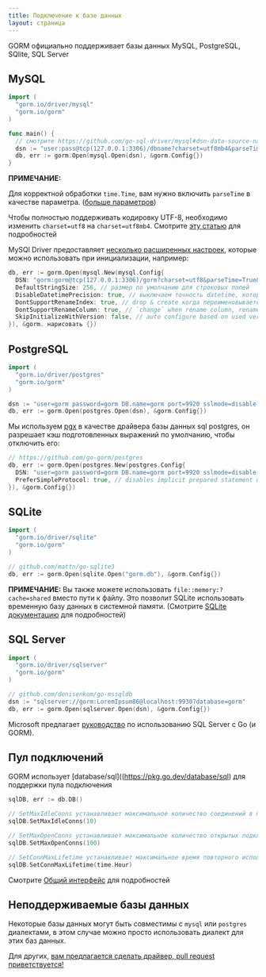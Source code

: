 ```yaml
---
title: Подключение к базе данных
layout: страница
---
```


GORM официально поддерживает базы данных MySQL, PostgreSQL, SQlite, SQL Server

## MySQL

```go
import (
  "gorm.io/driver/mysql"
  "gorm.io/gorm"
)

func main() {
  // смотрите https://github.com/go-sql-driver/mysql#dsn-data-source-name для подробностей
  dsn := "user:pass@tcp(127.0.0.1:3306)/dbname?charset=utf8mb4&parseTime=True&loc=Local"
  db, err := gorm.Open(mysql.Open(dsn), &gorm.Config{})
}
```

**ПРИМЕЧАНИЕ:**

Для корректной обработки `time.Time`, вам нужно включить `parseTime` в качестве параметра. ([больше параметров](https://github.com/go-sql-driver/mysql#parameters))

Чтобы полностью поддерживать кодировку UTF-8, необходимо изменить `charset=utf8` на `charset=utf8mb4`. Смотрите [эту статью](https://mathiasbynens.be/notes/mysql-utf8mb4) для подробностей

MySQl Driver предоставляет [несколько расширенных настроек](https://github.com/go-gorm/mysql), которые можно использовать при инициализации, например:

```go
db, err := gorm.Open(mysql.New(mysql.Config{
  DSN: "gorm:gorm@tcp(127.0.0.1:3306)/gorm?charset=utf8&parseTime=True&loc=Local", // имя источника данных
  DefaultStringSize: 256, // размер по умолчанию для строковых полей
  DisableDatetimePrecision: true, // выключаем точность datetime, которая не поддерживается до MySQL 5.
  DontSupportRenameIndex: true, // drop & create когда переименовывается индекс переименование индекса не поддерживается до MySQL 5. , MariaDB
  DontSupportRenameColumn: true, // `change` when rename column, rename column not supported before MySQL 8, MariaDB
  SkipInitializeWithVersion: false, // auto configure based on used version
}), &gorm. нарисовать {})
```

## PostgreSQL

```go
import (
  "gorm.io/driver/postgres"
  "gorm.io/gorm"
)

dsn := "user=gorm password=gorm DB.name=gorm port=9920 sslmode=disable TimeZone=Asia/Shanghai"
db, err := gorm.Open(postgres.Open(dsn), &gorm.Config{})
```

Мы используем [pgx](https://github.com/jackc/pgx) в качестве драйвера базы данных sql postgres, он разрешает кэш подготовленных выражений по умолчанию, чтобы отключить его:

```go
// https://github.com/go-gorm/postgres
db, err := gorm.Open(postgres.New(postgres.Config{
  DSN: "user=gorm password=gorm DB.name=gorm port=9920 sslmode=disable TimeZone=Asia/Shanghai",
  PreferSimpleProtocol: true, // disables implicit prepared statement usage
}), &gorm.Config{})
```

## SQLite

```go
import (
  "gorm.io/driver/sqlite"
  "gorm.io/gorm"
)

// github.com/mattn/go-sqlite3
db, err := gorm.Open(sqlite.Open("gorm.db"), &gorm.Config{})
```

**ПРИМЕЧАНИЕ:** Вы также можете использовать `file::memory:?cache=shared` вместо пути к файлу. Это позволит SQLite использовать временную базу данных в системной памяти. (Смотрите [SQLite документацию](https://www.sqlite.org/inmemorydb.html) для подробностей)

## SQL Server

```go
import (
  "gorm.io/driver/sqlserver"
  "gorm.io/gorm"
)

// github.com/denisenkom/go-mssqldb
dsn := "sqlserver://gorm:LoremIpsum86@localhost:9930?database=gorm"
db, err := gorm.Open(sqlserver.Open(dsn), &gorm.Config{})
```

Microsoft предлагает [руководство](https://sqlchoice.azurewebsites.net/en-us/sql-server/developer-get-started/) по использованию SQL Server с Go (и GORM).

## Пул подключений

GORM использует \[database/sql\]((https://pkg.go.dev/database/sql) для поддержки пула подключения

```go
sqlDB, err := db.DB()

// SetMaxIdleConns устанавливает максимальное количество соединений в пуле простоя.
sqlDB.SetMaxIdleConns(10)

// SetMaxOpenConns устанавливает максимальное количество открытых подключений к базе данных.
sqlDB.SetMaxOpenConns(100)

// SetConnMaxLifetime устанавливает максимальное время повторного использования.
sqlDB.SetConnMaxLifetime(time.Hour)
```

Смотрите [Общий интерфейс](generic_interface.html) для подробностей

## Неподдерживаемые базы данных

Некоторые базы данных могут быть совместимы с `mysql` или `postgres` диалектами, в этом случае можно просто использовать диалект для этих баз данных.

Для других, [вам предлагается сделать драйвер, pull request приветствуется!](write_driver.html)
